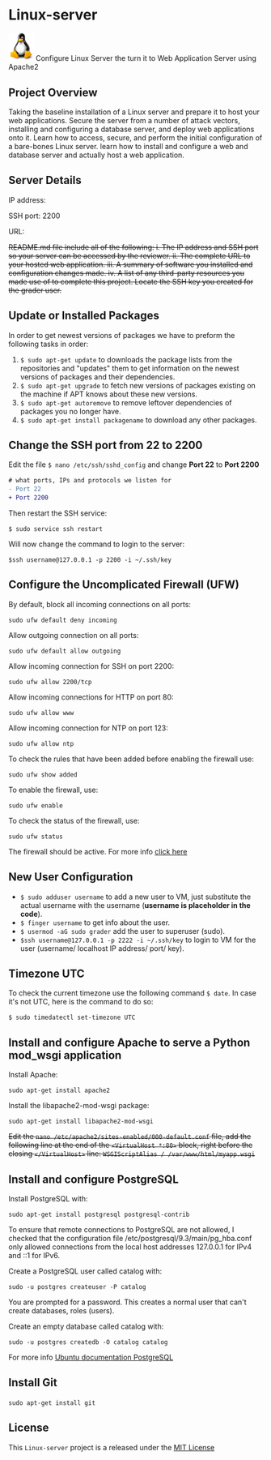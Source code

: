 #  Linux-server
<img src="Linux.png" width="50">  Configure Linux Server the turn it to Web Application Server using Apache2

## Project Overview
Taking the baseline installation of a Linux server and prepare it to host your web applications. Secure the server from a number of attack vectors, installing and configuring a database server, and deploy web applications onto it. Learn how to access, secure, and perform the initial configuration of a bare-bones Linux server. learn how to install and configure a web and database server and actually host a web application.

## Server Details

IP address: 

SSH port: 2200

URL: 


~~README.md file include all of the following:
i. The IP address and SSH port so your server can be accessed by the reviewer.
ii. The complete URL to your hosted web application.
iii. A summary of software you installed and configuration changes made.
iv. A list of any third-party resources you made use of to complete this project.
Locate the SSH key you created for the grader user.~~


## Update or Installed Packages
In order to get newest versions of packages we have to preform the following tasks in order:

1. `$ sudo apt-get update` to downloads the package lists from the repositories and "updates" them to get information on the newest versions of packages and their dependencies.
2. `$ sudo apt-get upgrade` to fetch new versions of packages existing on the machine if APT knows about these new versions.
3. `$ sudo apt-get autoremove` to remove leftover dependencies of packages you no longer have.
4. `$ sudo apt-get install packagename` to download any other packages.

## Change the SSH port from 22 to 2200
Edit the file `$ nano /etc/ssh/sshd_config` and change **Port 22** to **Port 2200**
```diff
# what ports, IPs and protocols we listen for
- Port 22
+ Port 2200
```
Then restart the SSH service:
```
$ sudo service ssh restart
```
Will now change the command to login to the server:
```
$ssh username@127.0.0.1 -p 2200 -i ~/.ssh/key
```
## Configure the Uncomplicated Firewall (UFW) 
By default, block all incoming connections on all ports:
```
sudo ufw default deny incoming
```
Allow outgoing connection on all ports:
```
sudo ufw default allow outgoing
```
Allow incoming connection for SSH on port 2200:
```
sudo ufw allow 2200/tcp
```
Allow incoming connections for HTTP on port 80:
```
sudo ufw allow www
```
Allow incoming connection for NTP on port 123:
```
sudo ufw allow ntp
```
To check the rules that have been added before enabling the firewall use:
```
sudo ufw show added
```
To enable the firewall, use:
```
sudo ufw enable
```
To check the status of the firewall, use:
```
sudo ufw status
```
The firewall should be active. For more info [click here](https://help.ubuntu.com/community/UFW)

## New User Configuration
- `$ sudo adduser username` to add a new user to VM, just substitute the actual username with the username (**username is placeholder in the code**).
- `$ finger username` to get info about the user.
- `$ usermod -aG sudo grader` add the user to superuser (sudo).
- `$ssh username@127.0.0.1 -p 2222 -i ~/.ssh/key` to login to VM for the user (username/ localhost IP address/ port/ key).

## Timezone UTC

To check the current timezone use the following command `$ date`. In case it's not UTC, here is the command to do so:
```
$ sudo timedatectl set-timezone UTC
```

## Install and configure Apache to serve a Python mod_wsgi application

Install Apache:
```
sudo apt-get install apache2
```
Install the libapache2-mod-wsgi package:
```
sudo apt-get install libapache2-mod-wsgi
```
~~Edit the `nano /etc/apache2/sites-enabled/000-default.conf` file, add the following line at the end of the `<VirtualHost *:80>` block, right before the closing `</VirtualHost>` line: `WSGIScriptAlias / /var/www/html/myapp.wsgi`~~

## Install and configure PostgreSQL
Install PostgreSQL with:
```
sudo apt-get install postgresql postgresql-contrib
```
To ensure that remote connections to PostgreSQL are not allowed, I checked that the configuration file /etc/postgresql/9.3/main/pg_hba.conf only allowed connections from the local host addresses 127.0.0.1 for IPv4 and ::1 for IPv6.

Create a PostgreSQL user called catalog with:
```
sudo -u postgres createuser -P catalog
```
You are prompted for a password. This creates a normal user that can't create databases, roles (users).

Create an empty database called catalog with:
```
sudo -u postgres createdb -O catalog catalog
```
For more info [Ubuntu documentation PostgreSQL](https://help.ubuntu.com/community/PostgreSQL)

## Install Git
`sudo apt-get install git`

## License
This `Linux-server` project is a released under the [MIT License](https://opensource.org/licenses/MIT)
